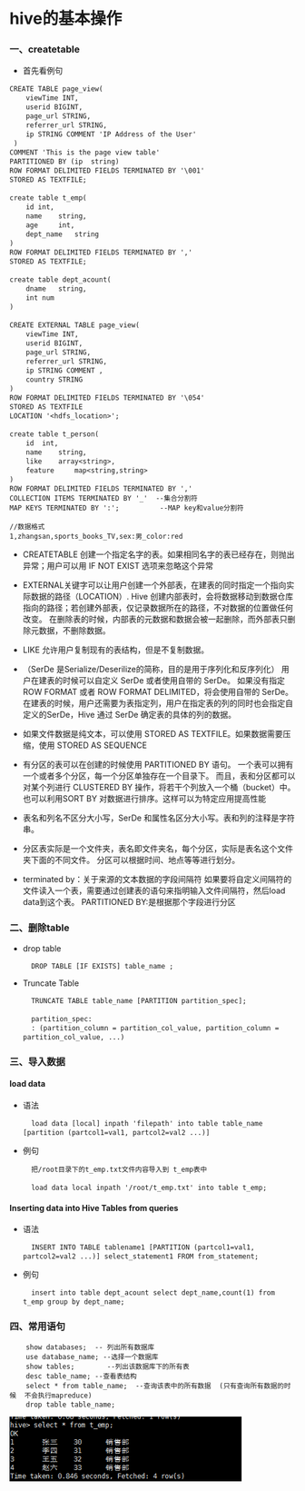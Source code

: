 # hive的基本操作

###	一、createtable

*	首先看例句

```
CREATE TABLE page_view(
	viewTime INT, 
	userid BIGINT,
 	page_url STRING, 
 	referrer_url STRING,
 	ip STRING COMMENT 'IP Address of the User'
 )
COMMENT 'This is the page view table'
PARTITIONED BY (ip	string)
ROW FORMAT DELIMITED FIELDS TERMINATED BY '\001'
STORED AS TEXTFILE;

create table t_emp(
	id int,
	name	string,
	age		int,
	dept_name	string
)
ROW FORMAT DELIMITED FIELDS TERMINATED BY ','
STORED AS TEXTFILE;

create table dept_acount(
	dname	string,
	int num
)

CREATE EXTERNAL TABLE page_view(
	viewTime INT, 
	userid BIGINT,
	page_url STRING, 
	referrer_url STRING,
	ip STRING COMMENT ,
	country STRING 
)
ROW FORMAT DELIMITED FIELDS TERMINATED BY '\054'
STORED AS TEXTFILE
LOCATION '<hdfs_location>';

create table t_person(
	id	int,
	name	string,
	like	array<string>,
	feature		map<string,string>
)
ROW FORMAT DELIMITED FIELDS TERMINATED BY ','
COLLECTION ITEMS TERMINATED BY '_'  --集合分割符
MAP KEYS TERMINATED BY ':';			 --MAP key和value分割符

//数据格式
1,zhangsan,sports_books_TV,sex:男_color:red
```

*	CREATETABLE 创建一个指定名字的表。如果相同名字的表已经存在，则抛出异常；用户可以用 IF NOT EXIST 选项来忽略这个异常

*	EXTERNAL关键字可以让用户创建一个外部表，在建表的同时指定一个指向实际数据的路径（LOCATION）.
	Hive 创建内部表时，会将数据移动到数据仓库指向的路径；若创建外部表，仅记录数据所在的路径，不对数据的位置做任何改变。
	在删除表的时候，内部表的元数据和数据会被一起删除，而外部表只删除元数据，不删除数据。
	
*	LIKE 允许用户复制现有的表结构，但是不复制数据。

*	（SerDe 是Serialize/Deserilize的简称，目的是用于序列化和反序列化）
	用户在建表的时候可以自定义 SerDe 或者使用自带的 SerDe。
	如果没有指定 ROW FORMAT 或者 ROW FORMAT DELIMITED，将会使用自带的 SerDe。
	在建表的时候，用户还需要为表指定列，用户在指定表的列的同时也会指定自定义的SerDe，Hive 通过 SerDe 确定表的具体的列的数据。
	
* 	如果文件数据是纯文本，可以使用 STORED AS TEXTFILE。如果数据需要压缩，使用 STORED AS SEQUENCE

*	有分区的表可以在创建的时候使用 PARTITIONED BY 语句。
	一个表可以拥有一个或者多个分区，每一个分区单独存在一个目录下。
	而且，表和分区都可以对某个列进行 CLUSTERED BY 操作，将若干个列放入一个桶（bucket）中。
	也可以利用SORT BY 对数据进行排序。这样可以为特定应用提高性能
	
*	表名和列名不区分大小写，SerDe 和属性名区分大小写。表和列的注释是字符串。

*	分区表实际是一个文件夹，表名即文件夹名，每个分区，实际是表名这个文件夹下面的不同文件。
	分区可以根据时间、地点等等进行划分。

*	terminated by：关于来源的文本数据的字段间隔符
	如果要将自定义间隔符的文件读入一个表，需要通过创建表的语句来指明输入文件间隔符，然后load data到这个表。
	PARTITIONED BY:是根据那个字段进行分区
	
###	 二、删除table

* drop table
	
		DROP TABLE [IF EXISTS] table_name ;	

* Truncate Table
	
		TRUNCATE TABLE table_name [PARTITION partition_spec];
		
		partition_spec:
		: (partition_column = partition_col_value, partition_column = partition_col_value, ...)	
		
	
### 三、导入数据

#### load data

+ 语法

		load data [local] inpath 'filepath' into table table_name [partition (partcol1=val1, partcol2=val2 ...)]

+ 例句
		
		把/root目录下的t_emp.txt文件内容导入到 t_emp表中
		
		load data local inpath '/root/t_emp.txt' into table t_emp;

#### Inserting data into Hive Tables from queries

+ 语法

		INSERT INTO TABLE tablename1 [PARTITION (partcol1=val1, partcol2=val2 ...)] select_statement1 FROM from_statement;
		
+ 例句
	
		insert into table dept_acount select dept_name,count(1) from t_emp group by dept_name;

###	 四、常用语句

		show databases;  -- 列出所有数据库
		use database_name; --选择一个数据库
		show tables;		--列出该数据库下的所有表
		desc table_name; --查看表结构
		select * from table_name;  --查询该表中的所有数据  (只有查询所有数据的时候  不会执行mapreduce)
		drop table table_name;
	
	
![查询全部](../image/hive_1.png)
		
		
	